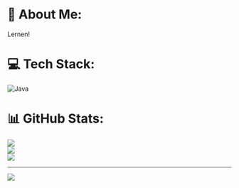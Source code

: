 # 💫 About Me:
Lernen!<br>


# 💻 Tech Stack:
![Java](https://img.shields.io/badge/java-%23ED8B00.svg?style=for-the-badge&logo=java&logoColor=white)
# 📊 GitHub Stats:
![](https://github-readme-stats.vercel.app/api?username=Fetih154&theme=blue-green&hide_border=false&include_all_commits=false&count_private=false)<br/>
![](https://github-readme-streak-stats.herokuapp.com/?user=Fetih154&theme=blue-green&hide_border=false)<br/>
![](https://github-readme-stats.vercel.app/api/top-langs/?username=Fetih154&theme=blue-green&hide_border=false&include_all_commits=false&count_private=false&layout=compact)

---
[![](https://visitcount.itsvg.in/api?id=Fetih154&icon=0&color=0)](https://visitcount.itsvg.in)

<!-- Proudly created with GPRM ( https://gprm.itsvg.in ) -->
